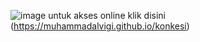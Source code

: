 ![image](https://github.com/user-attachments/assets/2d07ef0e-6481-4173-87bd-d10ad791a998)
untuk akses online klik disini (https://muhammadalvigi.github.io/konkesi)

